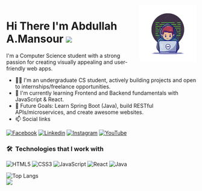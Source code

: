 <img align="right" src="https://raw.githubusercontent.com/mohamedelkashef15/mohamedelkashef15/main/github-profile.png" width="30%">

<h1>
  Hi There I'm Abdullah A.Mansour 
  <img src="https://media.giphy.com/media/hvRJCLFzcasrR4ia7z/giphy.gif" width="28">
</h1>

<p>
I'm a Computer Science student with a strong passion for creating visually appealing and user-friendly web apps.
</p>

- 👨‍🎓 I'm an undergraduate CS student, actively building projects and open to internships/freelance opportunities.
- 🧠 I'm currently learning Frontend and Backend fundamentals with JavaScript & React.
- 🎯 Future Goals: Learn Spring Boot (Java), build RESTful APIs/microservices, and create awesome websites.
- 📫 Social links

<p>
<a href="https://www.facebook.com/share/1CJAJDiLJj/"><img
    src="https://img.shields.io/badge/-Facebook-3b5998?style=flat&logo=facebook&logoColor=white" alt="Facebook"></a>
<a href="https://www.linkedin.com/in/abdullah-ahmed-3b4181368?utm_source=share&utm_campaign=share_via&utm_content=profile&utm_medium=android_app"><img
    src="https://img.shields.io/badge/-Linkedin-0072b1?style=flat&logo=linkedin&logoColor=white" alt="Linkedin"></a>
<a href="https://www.instagram.com/aabdullahahmedali?igsh=MWFzN2RyanVocXEzeg=="><img
    src="https://img.shields.io/badge/-Instagram-d62976?style=flat&logo=instagram&logoColor=white" alt="Instagram"></a>
<a href="https://www.youtube.com/@AbdullauMorsy"><img
    src="https://img.shields.io/badge/-YouTube-c4302b?style=flat&logo=youtube&logoColor=white" alt="YouTube"></a>
</p>

### 🛠 &nbsp;Technologies that I work with
![HTML5](https://img.shields.io/badge/-HTML5-E34F26?style=flat&logo=html5&logoColor=white)
![CSS3](https://img.shields.io/badge/-CSS3-1572B6?style=flat&logo=css3&logoColor=white)
![JavaScript](https://img.shields.io/badge/-JavaScript-F7DF1E?style=flat&logo=javascript&logoColor=black)
![React](https://img.shields.io/badge/-React-61DAFB?style=flat&logo=react&logoColor=000000)
![Java](https://img.shields.io/badge/-Java-007396?style=flat&logo=openjdk&logoColor=white)

<!-- ![Top Langs](https://github-readme-stats.vercel.app/api/top-langs/?username=mohamedelkashef15&hide_progress=true) -->
![Top Langs](https://github-readme-stats.vercel.app/api/top-langs/?username=mohamedelkashef15&layout=compact)
<br>
<a href="https://komarev.com/ghpvc/?username=AbdullahAhmed01&style=for-the-badge">
  <img src="https://komarev.com/ghpvc/?username=AbdullahAhmed01&style=for-the-badge">
</a>
